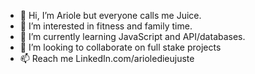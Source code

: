 - 👋 Hi, I’m Ariole but everyone calls me Juice.
- 👀 I’m interested in fitness and family time.
- 🌱 I’m currently learning JavaScript and API/databases.
- 💞️ I’m looking to collaborate on full stake projects 
- 📫 Reach me LinkedIn.com/arioledieujuste 

<!---
ariole1984/ariole1984 is a ✨ special ✨ repository because its `README.md` (this file) appears on your GitHub profile.
You can click the Preview link to take a look at your changes.
--->
